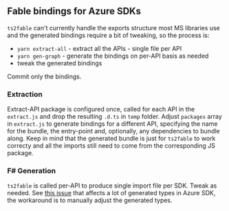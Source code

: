 ## Fable bindings for Azure SDKs

`ts2fable` can't currently handle the exports structure most MS libraries use and the generated bindings require a bit of tweaking, so the process is:
- `yarn extract-all` - extract all the APIs - single file per API
- `yarn gen-graph` - generate the bindings on per-API basis as needed
- tweak the generated bindings

Commit only the bindings.

### Extraction
Extract-API package is configured once, called for each API in the `extract.js` and drop the resulting `.d.ts` in `temp` folder.
Adjust `packages` array in `extract.js` to generate bindings for a different API, specifying the name for the bundle, the entry-point and, optionally, any dependencies to bundle along.
Keep in mind that the generated bundle is just for `ts2fable` to work correcty and all the imports still need to come from the corresponding JS package.

### F# Generation
`ts2fable` is called per-API to produce single import file per SDK. Tweak as needed.
See [this issue](https://github.com/fable-compiler/ts2fable/issues/344) that affects a lot of generated types in Azure SDK, the workaround is to manually adjust the generated types.
